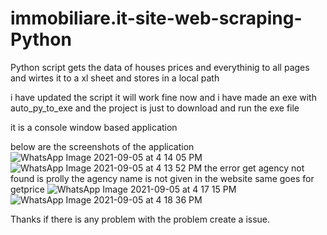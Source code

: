 # immobiliare.it-site-web-scraping-Python
Python script gets the data of houses prices and everythinig to all pages and wirtes it to a xl sheet and stores in a local path

i have updated the script it will work fine now and i have made an exe with auto_py_to_exe and the project is just to download and run the exe file

it is a console window based application

below are the screenshots of the application
![WhatsApp Image 2021-09-05 at 4 14 05 PM](https://user-images.githubusercontent.com/73938465/132130144-52832462-aaab-40dd-b7cb-5619d22e6ce1.jpeg)
![WhatsApp Image 2021-09-05 at 4 13 52 PM](https://user-images.githubusercontent.com/73938465/132130145-ff4f664d-289e-42fd-bbd3-b902e0f742fa.jpeg)
the error get agency not found is prolly the agency name is not given in the website
same goes for getprice
![WhatsApp Image 2021-09-05 at 4 17 15 PM](https://user-images.githubusercontent.com/73938465/132130224-d0bb7133-7631-4bfd-aa19-4af0773fd239.jpeg)
![WhatsApp Image 2021-09-05 at 4 18 36 PM](https://user-images.githubusercontent.com/73938465/132130273-5e6b3529-a4d9-4653-97a0-73f162cf61e4.jpeg)


Thanks
if there is any problem with the problem create a issue.
